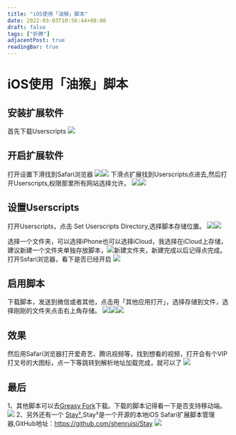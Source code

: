 ```yaml
---
title: "iOS使用「油猴」脚本"
date: 2022-03-03T10:56:44+08:00
draft: false
tags: ["折腾"]
adjacentPost: true
readingBar: true
---
```

# iOS使用「油猴」脚本
## 安装扩展软件
首先下载Userscripts
![](https://cdn.jsdelivr.net/gh/tosspi/img@main//img/20220302153828.png)
## 开启扩展软件
打开设置下滑找到Safari浏览器
![](https://cdn.jsdelivr.net/gh/tosspi/img@main//img/20220302153838.png)![](https://cdn.jsdelivr.net/gh/tosspi/img@main//img/20220302153851.png)
下滑点扩展找到Userscripts点进去,然后打开Userscripts,权限那里所有网站选择允许。
![](https://cdn.jsdelivr.net/gh/tosspi/img@main//img/20220302153905.png)![](https://cdn.jsdelivr.net/gh/tosspi/img@main//img/20220302153923.png)
## 设置Userscripts
打开Userscripts，点击 Set Userscripts Directory,选择脚本存储位置。
![](https://cdn.jsdelivr.net/gh/tosspi/img@main//img/20220302153936.png)![](https://cdn.jsdelivr.net/gh/tosspi/img@main//img/20220302153952.png)

选择一个文件夹，可以选择iPhone也可以选择iCloud，我选择在iCloud上存储，建议新建一个文件夹单独存放脚本，![](https://cdn.jsdelivr.net/gh/tosspi/img@main//img/20220303094146.png)新建文件夹，新建完成以后记得点完成。
打开Ssfari浏览器，看下是否已经开启
![](https://cdn.jsdelivr.net/gh/tosspi/img@main//img/20220303100337.png)
## 启用脚本
下载脚本，发送到微信或者其他，点击用「其他应用打开」，选择存储到文件，选择刚刚的文件夹点击右上角存储。
![](https://cdn.jsdelivr.net/gh/tosspi/img@main//img/20220302154010.png)![](https://cdn.jsdelivr.net/gh/tosspi/img@main//img/20220302154019.png)![](https://cdn.jsdelivr.net/gh/tosspi/img@main//img/20220302154026.png)

## 效果
然后用Safari浏览器打开爱奇艺、腾讯视频等，找到想看的视频，打开会有个VIP打叉号的大图标，点一下等跳转到解析地址加载完成，就可以了
![](https://cdn.jsdelivr.net/gh/tosspi/img@main//img/20220302154034.png)

## 最后
1、其他脚本可以去[Greasy Fork](https://greasyfork.org/zh-CN)下载。下载的脚本记得看一下是否支持移动端。
![](https://cdn.jsdelivr.net/gh/tosspi/img@main//img/20220303094853.png)
2、另外还有一个 [Stay²](https://github.com/shenruisi/Stay),Stay²是一个开源的本地iOS Safari扩展脚本管理器,GitHub地址：https://github.com/shenruisi/Stay
![](https://cdn.jsdelivr.net/gh/tosspi/img@main//img/icon.png)
